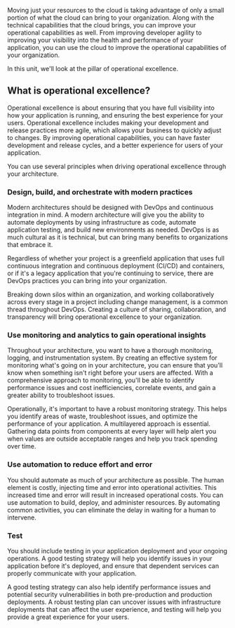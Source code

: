 Moving just your resources to the cloud is taking advantage of only a small portion of what the cloud can bring to your organization. Along with the technical capabilities that the cloud brings, you can improve your operational capabilities as well. From improving developer agility to improving your visibility into the health and performance of your application, you can use the cloud to improve the operational capabilities of your organization.

In this unit, we'll look at the pillar of operational excellence.

## What is operational excellence?

Operational excellence is about ensuring that you have full visibility into how your application is running, and ensuring the best experience for your users. Operational excellence includes making your development and release practices more agile, which allows your business to quickly adjust to changes. By improving operational capabilities, you can have faster development and release cycles, and a better experience for users of your application.

You can use several principles when driving operational excellence through your architecture.

### Design, build, and orchestrate with modern practices

Modern architectures should be designed with DevOps and continuous integration in mind. A modern architecture will give you the ability to automate deployments by using infrastructure as code, automate application testing, and build new environments as needed. DevOps is as much cultural as it is technical, but can bring many benefits to organizations that embrace it.

Regardless of whether your project is a greenfield application that uses full continuous integration and continuous deployment (CI/CD) and containers, or if it's a legacy application that you're continuing to service, there are DevOps practices you can bring into your organization. 

Breaking down silos within an organization, and working collaboratively across every stage in a project including change management, is a common thread throughout DevOps. Creating a culture of sharing, collaboration, and transparency will bring operational excellence to your organization.

### Use monitoring and analytics to gain operational insights

Throughout your architecture, you want to have a thorough monitoring, logging, and instrumentation system. By creating an effective system for monitoring what's going on in your architecture, you can ensure that you'll know when something isn't right before your users are affected. With a comprehensive approach to monitoring, you'll be able to identify performance issues and cost inefficiencies, correlate events, and gain a greater ability to troubleshoot issues.

Operationally, it's important to have a robust monitoring strategy. This helps you identify areas of waste, troubleshoot issues, and optimize the performance of your application. A multilayered approach is essential. Gathering data points from components at every layer will help alert you when values are outside acceptable ranges and help you track spending over time.

### Use automation to reduce effort and error

You should automate as much of your architecture as possible. The human element is costly, injecting time and error into operational activities. This increased time and error will result in increased operational costs. You can use automation to build, deploy, and administer resources. By automating common activities, you can eliminate the delay in waiting for a human to intervene.

### Test

You should include testing in your application deployment and your ongoing operations. A good testing strategy will help you identify issues in your application before it's deployed, and ensure that dependent services can properly communicate with your application. 

A good testing strategy can also help identify performance issues and potential security vulnerabilities in both pre-production and production deployments. A robust testing plan can uncover issues with infrastructure deployments that can affect the user experience, and testing will help you provide a great experience for your users.
